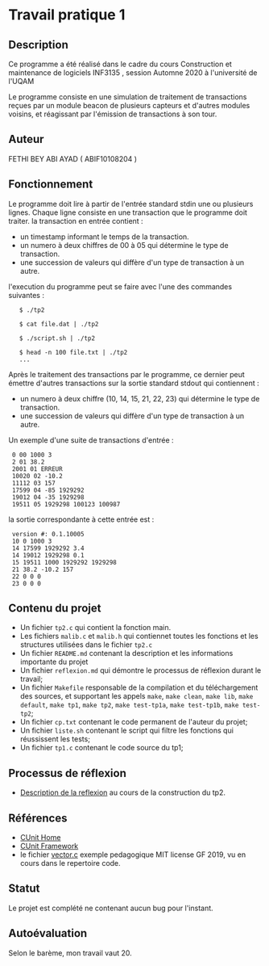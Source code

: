 # Travail pratique 1

   ## Description
   
   Ce programme a été réalisé dans le cadre du cours Construction et maintenance de logiciels INF3135 , session Automne 2020 à l'université de l'UQAM

   Le programme consiste en une simulation de traitement de transactions reçues par un module beacon de plusieurs capteurs et d'autres modules voisins, et réagissant par l'émission de transactions à son tour.

   ## Auteur

   FETHI BEY ABI AYAD  ( ABIF10108204 )

   ## Fonctionnement

   Le programme doit lire à partir de l'entrée standard stdin une ou plusieurs lignes.
   Chaque ligne consiste en une transaction que le programme doit traiter.
   la transaction en entrée contient :
   - un timestamp informant le temps de la transaction.
   - un numero à deux chiffres de 00 à 05 qui détermine le type de transaction.
   - une succession de valeurs qui diffère d'un type de transaction à un autre.

   l'execution du programme peut se faire avec l'une des commandes suivantes : 
   
   ~~~~
      $ ./tp2

      $ cat file.dat | ./tp2

      $ ./script.sh | ./tp2

      $ head -n 100 file.txt | ./tp2
      ...
   ~~~~
   
   Après le traitement des transactions par le programme, ce dernier peut émettre d'autres transactions sur la sortie standard stdout qui contiennent :
   - un numero à deux chiffre (10, 14, 15, 21, 22, 23) qui détermine le type de transaction.
   - une succession de valeurs qui diffère d'un type de transaction à un autre. 

   Un exemple d'une suite de transactions d'entrée : 

   ~~~~
    0 00 1000 3
    2 01 38.2
    2001 01 ERREUR
    10020 02 -10.2
    11112 03 157
    17599 04 -85 1929292
    19012 04 -35 1929298
    19511 05 1929298 100123 100987
   ~~~~

   la sortie correspondante à cette entrée est  : 

   ~~~~
    version #: 0.1.10005
    10 0 1000 3
    14 17599 1929292 3.4
    14 19012 1929298 0.1
    15 19511 1000 1929292 1929298
    21 38.2 -10.2 157
    22 0 0 0
    23 0 0 0
   ~~~~

   ## Contenu du projet

   - Un fichier `tp2.c` qui contient la fonction main.
   - Les fichiers `malib.c` et `malib.h` qui contiennet toutes les fonctions et les structures utilisées dans le fichier `tp2.c`
   - Un fichier `README.md` contenant la description et les informations importante du projet
   - Un fichier `reflexion.md` qui démontre le processus de réflexion durant le travail; 
   - Un fichier `Makefile` responsable de la compilation et du téléchargement des sources, et supportant les appels `make`, `make clean`, `make lib`, `make default`, `make tp1`, `make tp2`, `make test-tp1a`, `make test-tp1b`, `make test-tp2`;
   - Un fichier `cp.txt` contenant le code permanent de l'auteur du projet;
   - Un fichier `liste.sh` contenant le script qui filtre les fonctions qui réussissent les tests;
   - Un fichier `tp1.c` contenant le code source du tp1;
   
   ## Processus de réflexion

   - [Description de la reflexion](reflexion.md) au cours de la construction du tp2. 

   ## Références

   - [CUnit Home](http://cunit.sourceforge.net/index.html)
   - [CUnit Framework](http://cunit.sourceforge.net/doxdocs/group__Framework.html)
   - le fichier [vector.c](https://github.com/guyfrancoeur/INF3135_A2020/blob/master/code/vector.c) exemple pedagogique MIT license GF 2019, vu en cours dans le repertoire code.

   ## Statut

   Le projet est complété ne contenant aucun bug pour l'instant.
   
   
   
   ## Autoévaluation
   
   Selon le barème, mon travail vaut 20.
